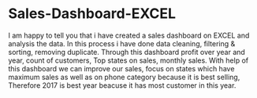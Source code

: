 # Sales-Dashboard-EXCEL
I am happy to tell you that i have created a sales dashboard on EXCEL and analysis the data. In this process i have done data cleaning, filtering & sorting, removing duplicate. Through this dashboard profit over year and year, count of customers, Top states on sales, monthly sales. With help of this dashboard we can improve our sales, focus on states which have maximum sales as well as on phone category because it is best selling, Therefore 2017 is best year beacuse it has most customer in this year.
